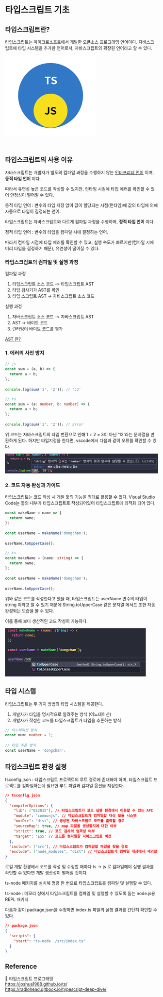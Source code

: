 # 타입스크립트 기초

## 타입스크립트란?

타입스크립트는 마이크로소프트에서 개발한 오픈소스 프로그래밍 언어이다. 자바스크립트에 타입 시스템을 추가한 언어로서, 자바스크립트의 확장된 언어라고 할 수 있다.

![타입스크립트](https://github.com/chanyDev/TIL/blob/main/img/TS/%ED%83%80%EC%9E%85%EC%8A%A4%ED%81%AC%EB%A6%BD%ED%8A%B8.png?raw=true)

<br>

## 타입스크립트의 사용 이유

자바스크립트는 개발자가 별도의 컴파일 과정을 수행하지 않는 [인터프리터 언어](https://ko.wikipedia.org/wiki/%EC%9D%B8%ED%84%B0%ED%94%84%EB%A6%AC%ED%84%B0) 이며, **동적 타입 언어** 이다.

따라서 유연성 높은 코드를 작성할 수 있지만, 런타임 시점에 타입 에러를 확인할 수 있어 안정성이 떨어질 수 있다.

동적 타입 언어 : 변수의 타입 지정 없이 값이 할당되는 시점(런타임)에 값의 타입에 의해 자동으로 타입이 결정되는 언어.

타입스크립트는 자바스크립트와 다르게 컴파일 과정을 수행하며, **정적 타입 언어** 이다.

정적 타입 언어 : 변수의 타입을 컴파일 시에 결정하는 언어.

따라서 컴파일 시점에 타입 에러를 확인할 수 있고, 실행 속도가 빠르지만(컴파일 시에 미리 타입을 결정하기 때문), 유연성이 떨어질 수 있다.

### 타입스크립트의 컴파일 및 실행 과정

컴파일 과정

1. 타입스크립트 소스 코드 -> 타입스크립트 AST
2. 타입 검사기가 AST를 확인
3. 타입 스크립트 AST -> 자바스크립트 소스 코드

실행 과정

1. 자바스크립트 소스 코드 -> 자바스크립트 AST
2. AST -> 바이트 코드
3. 런타임이 바이트 코드를 평가

[AST 란?](https://ko.wikipedia.org/wiki/%EC%B6%94%EC%83%81_%EA%B5%AC%EB%AC%B8_%ED%8A%B8%EB%A6%AC)

### 1. 에러의 사전 방지

```js
// js
const sum = (a, b) => {
  return a + b;
};

console.log(sum('1', '2')); // '12'
```

```ts
// ts
const sum = (a: number, b: number) => {
  return a + b;
};

console.log(sum('1', '2')); // Error
```

위 코드는 자바스크립트의 타입 변환으로 인해 1 + 2 = 3이 아닌 '12'라는 문자열을 반환하게 된다. 하지만 타입지정을 한다면, vscode에서 다음과 같이 오류를 확인할 수 있다.

![타입 에러](https://github.com/chanyDev/TIL/blob/main/img/TS/%EC%97%90%EB%9F%AC%20%EB%A9%94%EC%84%B8%EC%A7%80.png?raw=true)

### 2. 코드 자동 완성과 가이드

타입스크립트는 코드 작성 시 개발 툴의 기능을 최대로 활용할 수 있다. Visual Studio Code는 툴의 내부가 타입스크립트로 작성되어있어 타입스크립트에 최적화 되어 있다.

```js
const makeName = name => {
  return name;
};

const userName = makeName('dongchan');

userName.toUpperCase();
```

```ts
// ts
const makeName = (name: string) => {
  return name;
};

const userName = makeName('dongchan');

userName.toUpperCase();
```

위와 같은 코드를 작성한다고 했을 때, 타입스크립트는 userName 변수의 타입이 string 이라고 알 수 있기 때문에 String.toUpperCase 같은 문자열 메서드 또한 자동 완성되는 모습을 볼 수 있다.

이를 통해 보다 생산적인 코드 작성이 가능하다.

![VSCode 자동완성](https://github.com/chanyDev/TIL/blob/main/img/TS/VSCode%20%EC%9E%90%EB%8F%99%EC%99%84%EC%84%B1.png?raw=true)

## 타입 시스템

타입스크립트는 두 가지 방법의 타입 시스템을 제공한다.

1. 개발자가 타입을 명시적으로 알려주는 방식 (어노테이션)
2. 개발자가 작성한 코드를 타입스크립트가 타입을 추론하는 방식

```ts
// 어노테이션 방식
const num: number = 1;

// 타입 추론 방식
const userName = 'dongchan';
```

## 타입스크립트 환경 설정

tsconfig.json : 타입스크립트 프로젝트의 루트 경로에 존재해야 하며, 타입스크립트 프로젝트를 컴파일하는데 필요한 루트 파일과 컴파일 옵션을 지정한다.

```json
// tsconfig.json
{
  "compilerOptions": {
    "lib": ["ES2015"], // 타입스크립트가 코드 실행 환경에서 이용할 수 있는 API
    "module": "commonjs", // 타입스크립트가 컴파일할 대상 모듈 시스템
    "outDir": "dist", // 생성된 자바스크립트 코드를 출력할 경로
    "sourceMap": true, // map 파일을 생성할지에 대한 여부
    "strict": true, // 코드 검사의 엄격성 여부
    "target": "ES5" // 코드를 컴파일할 자바스크립트 버전
  },
  "include": ["src"], // 타입스크립트가 컴파일할 파일을 찾을 경로
  "exclude": ["node_modules", "dist"] // 타입스크립트가 컴파일 대상에서 제외할 경로
}
```

로컬 개발 환경에서 코드를 작성 및 수정할 때마다 ts -> js 로 컴파일해야 실행 결과를 확인할 수 있다면 개발 생산성이 떨어질 것이다.

ts-node 패키지를 설치해 명령 한 번으로 타입스크립트를 컴파일 및 실행할 수 있다.

ts-node : 메모리 상에서 타입스크립트를 컴파일 및 실행할 수 있도록 돕는 node.js용 REPL 패키지

다음과 같이 package.json을 수정하면 index.ts 파일의 실행 결과를 간단히 확인할 수 있다.

```json
// package.json
{
  "scripts": {
    "start": "ts-node ./src/index.ts"
  }
}
```

## Reference

📙 타입스크립트 프로그래밍 <br>
https://joshua1988.github.io/ts/ <br>
https://radlohead.gitbook.io/typescript-deep-dive/
